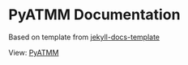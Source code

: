 # PyATMM Documentation
Based on template from [jekyll-docs-template](https://github.com/bruth/jekyll-docs-template)

View: [PyATMM](https://kitchenknif.github.io/PyATMM)
